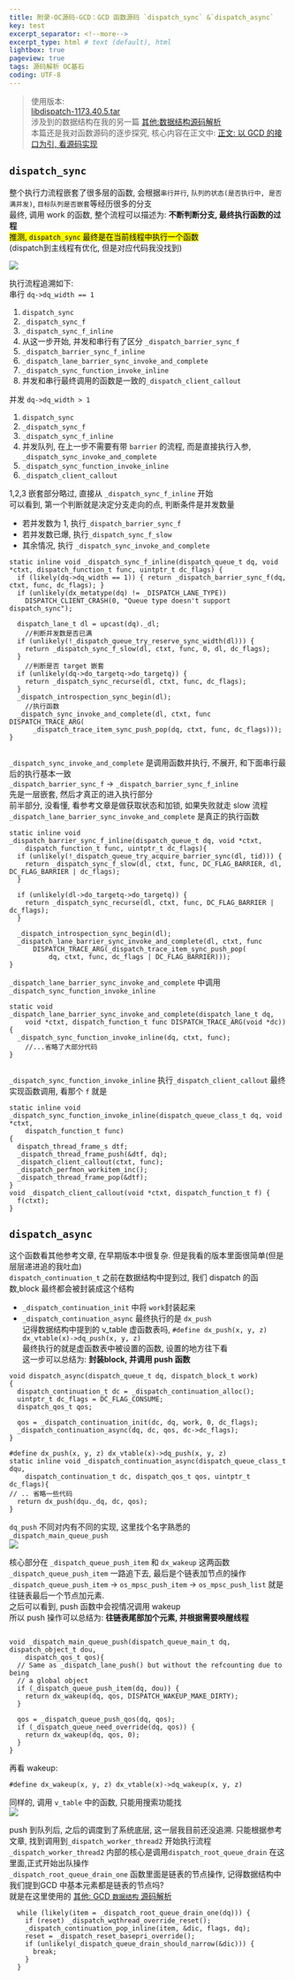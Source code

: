 ```yaml
---
title: 附录-OC源码-GCD：GCD 函数源码 `dispatch_sync` &`dispatch_async`      
key: test
excerpt_separator: <!--more-->
excerpt_type: html # text (default), html
lightbox: true
pageview: true
tags: 源码解析 OC基石
coding: UTF-8
---  
```

> 使用版本:    
> <a href='/assets/images/源码解析/GCD/libdispatch-1173.40.5.tar'>libdispatch-1173.40.5.tar</a>    
> 涉及到的数据结构在我的另一篇 [其他:数据结构源码解析](bear://x-callback-url/open-note?id=217C6952-B9F6-4E2A-95F7-46474B0E6FF7-65647-000146F9FBC68795)    
> 本篇还是我对函数源码的逐步探究, 核心内容在正文中: [正文: 以 GCD 的接口为引, 看源码实现](bear://x-callback-url/open-note?id=CF0389ED-B080-467E-AAA6-47AD1AEFA8ED-65647-00017C41E41DB85D)    
  
  
## `dispatch_sync`  
整个执行力流程嵌套了很多层的函数, 会根据`串行并行`, `队列的状态(是否执行中, 是否满并发)`, `目标队列是否嵌套`等经历很多的分支  
最终, 调用 work 的函数, 整个流程可以描述为: **不断判断分支, 最终执行函数的过程**  
<mark>推测, `dispatch_sync` 最终是在当前线程中执行一个函数</mark>  
(dispatch到主线程有优化, 但是对应代码我没找到)  
  
![](/assets/images/源码解析/GCD/GCD%E6%B5%81%E7%A8%8B.png)  
  
执行流程追溯如下:  
串行 `dq->dq_width == 1`  
1. `dispatch_sync`  
2. `_dispatch_sync_f`  
3. `_dispatch_sync_f_inline`  
4. 从这一步开始, 并发和串行有了区分 `_dispatch_barrier_sync_f`  
5. `_dispatch_barrier_sync_f_inline`  
6. `_dispatch_lane_barrier_sync_invoke_and_complete`  
7. `_dispatch_sync_function_invoke_inline`  
8. 并发和串行最终调用的函数是一致的`_dispatch_client_callout`  

并发 `dq->dq_width > 1`  
1. `dispatch_sync`  
2. `_dispatch_sync_f`  
3. `_dispatch_sync_f_inline`  
4. 并发队列, 在上一步不需要有带 `barrier` 的流程, 而是直接执行入参, `_dispatch_sync_invoke_and_complete`  
5. `_dispatch_sync_function_invoke_inline`  
6. `_dispatch_client_callout`  
  
1,2,3 嵌套部分略过, 直接从 `_dispatch_sync_f_inline` 开始  
可以看到, 第一个判断就是决定分支走向的点, 判断条件是并发数量  
* 若并发数为 1, 执行`_dispatch_barrier_sync_f`  
* 若并发数已爆, 执行`_dispatch_sync_f_slow`  
* 其余情况, 执行 `_dispatch_sync_invoke_and_complete`  

```objc  
static inline void _dispatch_sync_f_inline(dispatch_queue_t dq, void *ctxt, dispatch_function_t func, uintptr_t dc_flags) {  
  if (likely(dq->dq_width == 1)) { return _dispatch_barrier_sync_f(dq, ctxt, func, dc_flags); }  
  if (unlikely(dx_metatype(dq) != _DISPATCH_LANE_TYPE))  
    DISPATCH_CLIENT_CRASH(0, "Queue type doesn't support dispatch_sync");  
  
  dispatch_lane_t dl = upcast(dq)._dl;  
	//判断并发数是否已满  
  if (unlikely(!_dispatch_queue_try_reserve_sync_width(dl))) {  
    return _dispatch_sync_f_slow(dl, ctxt, func, 0, dl, dc_flags);  
  }  
	//判断是否 target 嵌套  
  if (unlikely(dq->do_targetq->do_targetq)) {  
    return _dispatch_sync_recurse(dl, ctxt, func, dc_flags);  
  }  
  _dispatch_introspection_sync_begin(dl);  
	//执行函数  
  _dispatch_sync_invoke_and_complete(dl, ctxt, func DISPATCH_TRACE_ARG(  
      _dispatch_trace_item_sync_push_pop(dq, ctxt, func, dc_flags)));  
}  
  
```  
  
`_dispatch_sync_invoke_and_complete` 是调用函数并执行, 不展开, 和下面串行最后的执行基本一致  
`_dispatch_barrier_sync_f` -> `_dispatch_barrier_sync_f_inline `  
先是一层嵌套, 然后才真正的进入执行部分  
前半部分, 没看懂, 看参考文章是做获取状态和加锁, 如果失败就走 slow 流程  
`_dispatch_lane_barrier_sync_invoke_and_complete` 是真正的执行函数  
```objc  
static inline void  
_dispatch_barrier_sync_f_inline(dispatch_queue_t dq, void *ctxt,  
    dispatch_function_t func, uintptr_t dc_flags){  
  if (unlikely(!_dispatch_queue_try_acquire_barrier_sync(dl, tid))) {  
    return _dispatch_sync_f_slow(dl, ctxt, func, DC_FLAG_BARRIER, dl, DC_FLAG_BARRIER | dc_flags);  
  }  
  
  if (unlikely(dl->do_targetq->do_targetq)) {  
    return _dispatch_sync_recurse(dl, ctxt, func, DC_FLAG_BARRIER | dc_flags);  
  }  
  
  _dispatch_introspection_sync_begin(dl);  
  _dispatch_lane_barrier_sync_invoke_and_complete(dl, ctxt, func  
      DISPATCH_TRACE_ARG(_dispatch_trace_item_sync_push_pop(  
          dq, ctxt, func, dc_flags | DC_FLAG_BARRIER)));  
}  
```  
  
`_dispatch_lane_barrier_sync_invoke_and_complete` 中调用 `_dispatch_sync_function_invoke_inline`  
```objc  
static void  
_dispatch_lane_barrier_sync_invoke_and_complete(dispatch_lane_t dq,  
    void *ctxt, dispatch_function_t func DISPATCH_TRACE_ARG(void *dc)) {  
  _dispatch_sync_function_invoke_inline(dq, ctxt, func);  
	//...省略了大部分代码  
}  
  
```  
`_dispatch_sync_function_invoke_inline` 执行`_dispatch_client_callout` 最终实现函数调用, 看那个 `f` 就是  
```objc  
static inline void  
_dispatch_sync_function_invoke_inline(dispatch_queue_class_t dq, void *ctxt,  
    dispatch_function_t func)  
{  
  dispatch_thread_frame_s dtf;  
  _dispatch_thread_frame_push(&dtf, dq);  
  _dispatch_client_callout(ctxt, func);  
  _dispatch_perfmon_workitem_inc();  
  _dispatch_thread_frame_pop(&dtf);  
}  
void _dispatch_client_callout(void *ctxt, dispatch_function_t f) {  
  f(ctxt);  
}  
```  
  
  
  
## `dispatch_async`  
这个函数看其他参考文章, 在早期版本中很复杂. 但是我看的版本里面很简单(但是层层递进追的我吐血)  
`dispatch_continuation_t` 之前在数据结构中提到过, 我们 dispatch 的函数,block 最终都会被封装成这个结构  
* `_dispatch_continuation_init` 中将 `work`封装起来  
* `_dispatch_continuation_async` 最终执行的是 `dx_push`  
记得数据结构中提到的 v_table 虚函数表吗, `#define dx_push(x, y, z) dx_vtable(x)->dq_push(x, y, z)`  
最终执行的就是虚函数表中被设置的函数, 设置的地方往下看  
这一步可以总结为: **封装block, 并调用 push 函数**  

```objc  
void dispatch_async(dispatch_queue_t dq, dispatch_block_t work)  
{  
  dispatch_continuation_t dc = _dispatch_continuation_alloc();  
  uintptr_t dc_flags = DC_FLAG_CONSUME;  
  dispatch_qos_t qos;  
  
  qos = _dispatch_continuation_init(dc, dq, work, 0, dc_flags);  
  _dispatch_continuation_async(dq, dc, qos, dc->dc_flags);  
}  
  
#define dx_push(x, y, z) dx_vtable(x)->dq_push(x, y, z)  
static inline void _dispatch_continuation_async(dispatch_queue_class_t dqu,  
    dispatch_continuation_t dc, dispatch_qos_t qos, uintptr_t dc_flags){  
// .. 省略一些代码  
  return dx_push(dqu._dq, dc, qos);  
}  
```  
  
`dq_push` 不同对内有不同的实现, 这里找个名字熟悉的 `_dispatch_main_queue_push`  
![](/assets/images/源码解析/GCD/110205C3-3021-438A-9E9E-FA1B3971FA9E.png)  
  
核心部分在 `_dispatch_queue_push_item` 和 `dx_wakeup` 这两函数  
`_dispatch_queue_push_item` 一路追下去, 最后是个链表加节点的操作  
`_dispatch_queue_push_item` -> `os_mpsc_push_item` -> `os_mpsc_push_list` 就是往链表最后一个节点加元素.   
之后可以看到, push 函数中会视情况调用 wakeup  
所以 push 操作可以总结为: **往链表尾部加个元素, 并根据需要唤醒线程**  
```objc  
  
void _dispatch_main_queue_push(dispatch_queue_main_t dq, dispatch_object_t dou,  
    dispatch_qos_t qos){  
  // Same as _dispatch_lane_push() but without the refcounting due to being  
  // a global object  
  if (_dispatch_queue_push_item(dq, dou)) {  
    return dx_wakeup(dq, qos, DISPATCH_WAKEUP_MAKE_DIRTY);  
  }  
  
  qos = _dispatch_queue_push_qos(dq, qos);  
  if (_dispatch_queue_need_override(dq, qos)) {  
    return dx_wakeup(dq, qos, 0);  
  }  
}  
```  
  
再看 wakeup:   
```objc  
#define dx_wakeup(x, y, z) dx_vtable(x)->dq_wakeup(x, y, z)  
```  
同样的, 调用 `v_table` 中的函数, 只能用搜索功能找  
![](/assets/images/源码解析/GCD/B1BEA6CD-0C3C-42A7-A5D5-DB9DC555F8C0.png)  
  
  
push 到队列后, 之后的调度到了系统底层, 这一层我目前还没追溯. 只能根据参考文章, 找到调用到`_dispatch_worker_thread2` 开始执行流程  
`_dispatch_worker_thread2` 内部的核心是调用`dispatch_root_queue_drain` 在这里面,正式开始出队操作  
`_dispatch_root_queue_drain_one` 函数里面是链表的节点操作, 记得数据结构中我们提到GCD 中基本元素都是链表的节点吗?  
就是在这里使用的 [其他: GCD `数据结构` 源码解析](bear://x-callback-url/open-note?id=217C6952-B9F6-4E2A-95F7-46474B0E6FF7-65647-000146F9FBC68795)  
```objc  
  while (likely(item = _dispatch_root_queue_drain_one(dq))) {  
    if (reset) _dispatch_wqthread_override_reset();  
    _dispatch_continuation_pop_inline(item, &dic, flags, dq);  
    reset = _dispatch_reset_basepri_override();  
    if (unlikely(_dispatch_queue_drain_should_narrow(&dic))) {  
      break;  
    }  
  }  
```  